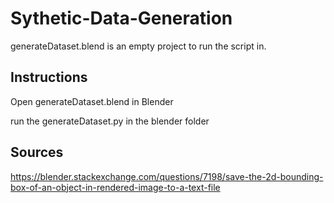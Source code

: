 # Sythetic-Data-Generation

generateDataset.blend is an empty project to run the script in.

## Instructions
Open generateDataset.blend in Blender

run the generateDataset.py in the blender folder

## Sources

https://blender.stackexchange.com/questions/7198/save-the-2d-bounding-box-of-an-object-in-rendered-image-to-a-text-file
